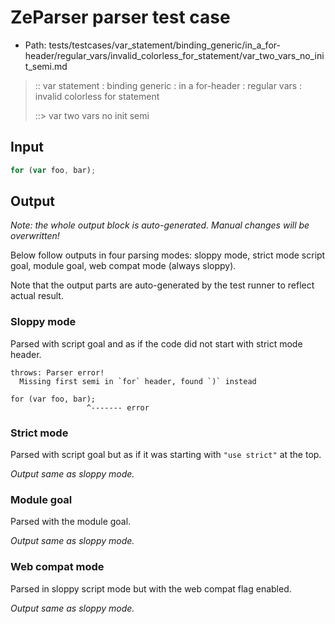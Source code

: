 # ZeParser parser test case

- Path: tests/testcases/var_statement/binding_generic/in_a_for-header/regular_vars/invalid_colorless_for_statement/var_two_vars_no_init_semi.md

> :: var statement : binding generic : in a for-header : regular vars : invalid colorless for statement
>
> ::> var two vars no init semi

## Input


`````js
for (var foo, bar);
`````

## Output

_Note: the whole output block is auto-generated. Manual changes will be overwritten!_

Below follow outputs in four parsing modes: sloppy mode, strict mode script goal, module goal, web compat mode (always sloppy).

Note that the output parts are auto-generated by the test runner to reflect actual result.

### Sloppy mode

Parsed with script goal and as if the code did not start with strict mode header.

`````
throws: Parser error!
  Missing first semi in `for` header, found `)` instead

for (var foo, bar);
                 ^------- error
`````

### Strict mode

Parsed with script goal but as if it was starting with `"use strict"` at the top.

_Output same as sloppy mode._

### Module goal

Parsed with the module goal.

_Output same as sloppy mode._

### Web compat mode

Parsed in sloppy script mode but with the web compat flag enabled.

_Output same as sloppy mode._
